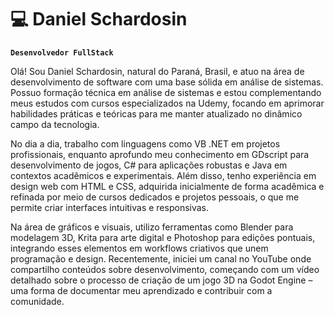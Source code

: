 # 💻 Daniel Schardosin

**`Desenvolvedor FullStack`**

Olá! Sou Daniel Schardosin, natural do Paraná, Brasil, e atuo na área de desenvolvimento de software com uma base sólida em análise de sistemas. Possuo formação técnica em análise de sistemas e estou complementando meus estudos com cursos especializados na Udemy, focando em aprimorar habilidades práticas e teóricas para me manter atualizado no dinâmico campo da tecnologia.

No dia a dia, trabalho com linguagens como VB .NET em projetos profissionais, enquanto aprofundo meu conhecimento em GDscript para desenvolvimento de jogos, C# para aplicações robustas e Java em contextos acadêmicos e experimentais. Além disso, tenho experiência em design web com HTML e CSS, adquirida inicialmente de forma acadêmica e refinada por meio de cursos dedicados e projetos pessoais, o que me permite criar interfaces intuitivas e responsivas.

Na área de gráficos e visuais, utilizo ferramentas como Blender para modelagem 3D, Krita para arte digital e Photoshop para edições pontuais, integrando esses elementos em workflows criativos que unem programação e design. Recentemente, iniciei um canal no YouTube onde compartilho conteúdos sobre desenvolvimento, começando com um vídeo detalhado sobre o processo de criação de um jogo 3D na Godot Engine – uma forma de documentar meu aprendizado e contribuir com a comunidade.
